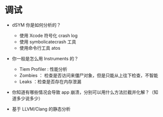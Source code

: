 # 调试

- dSYM 你是如何分析的？

  - 使用 Xcode 符号化 crash log
  - 使用 symbolicatecrash 工具
  - 使用命令行工具 atos

- 你一般是怎么用 Instruments 的？

  - Tiem Profiler : 性能分析
  - Zombies ： 检查是否访问来僵尸对象，但是只能从上往下检查，不智能
  - Leaks ：检查是否存在内存泄漏

- 你知道有哪些情况会导致 app 崩溃，分别可以用什么方法拦截并化解？（知道多少说多少）

* 基于 LLVM/Clang 的静态分析
